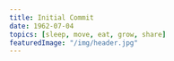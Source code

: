 ```yaml
---
title: Initial Commit
date: 1962-07-04
topics: [sleep, move, eat, grow, share]
featuredImage: "/img/header.jpg"
---
```

